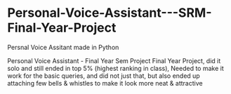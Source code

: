 # Personal-Voice-Assistant---SRM-Final-Year-Project
Persnal Voice Assitant made in Python

Personal Voice Assistant - Final Year Sem Project
Final Year Project, did it solo and still ended in top 5% (highest ranking in class), Needed to make it work for the basic queries, and did not just that, but also ended up attaching few bells & whistles to make it look more neat & attractive
